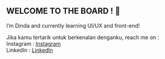 ## WELCOME TO THE BOARD ! 👋

I’m Dinda and currently learning UI/UX and front-end! <br>

Jika kamu tertarik untuk berkenalan denganku, reach me on : <br>
Instagram : [Instagram](instagram.com/dindaapoetrii<span>) <br>
LinkedIn : [LinkedIn](linkedin.com/in/dindapoetri)

